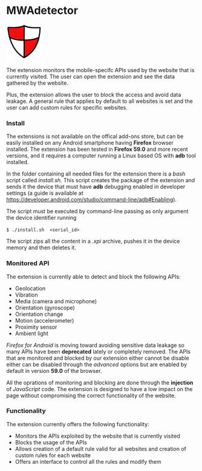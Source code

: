 # MWAdetector

![](https://raw.githubusercontent.com/gensone/MWAdetector/master/icons/logo96.png)

The extension monitors the mobile-specifc APIs used by the website that is currently visited. The user can open the extension and see the data gathered by the website.

Plus, the extension allows the user to block the access and avoid data leakage. A general rule that applies by default to all websites is set and the user can add custom rules for specific websites.



### Install

The extensions is not available on the offical add-ons store, but can be easily installed on any Android smartphone having **Firefox** browser installed. The extension has been tested in **Firefox 59.0** and more recent versions, and it requires a computer running a Linux based OS with **adb** tool installed.

In the folder containing all needed files for the extension there is a *bash* script called *install.sh*. This script creates the package of the extension and sends it the device that must have **adb** debugging enabled in developer settings (a guide is available at https://developer.android.com/studio/command-line/adb#Enabling).

The script must be executed by command-line passing as only argument the device identifier running 

`$ ./install.sh  <serial_id>` 


The script zips all the content in a *.xpi* archive, pushes it in the device memory and then deletes it.

### Monitored API

The extension is currently able to detect and block the following APIs:
+ Geolocation
+ Vibration
+ Media (camera and microphone)
+ Orientation (gyroscope)
+ Orientation change
+ Motion (accelerometer)
+ Proximity sensor
+ Ambient light

*Firefox for Android* is moving toward avoiding sensitive data leakage so many APIs have been **deprecated** lately or completely removed. The APIs that are monitored and blocked by our extension  either cannot be disable either can be disabled through the *advanced* options but are enabled by default in version **59.0** of the browser.  

All the oprations of monitoring and blocking are done through the **injection** of *JavaScript* code. The extension is designed to have a low impact on the page without compromising the correct functionality of the website.

### Functionality

The extension currently offers the following functionality:

+ Monitors the APIs exploited by the website that is currently visited
+ Blocks the usage of the APIs 
+ Allows creation of a default rule valid for all websites and creation of custom rules for each website
+ Offers an interface to control all the rules and modify them
